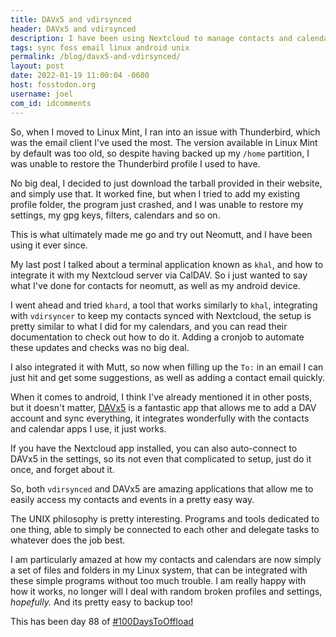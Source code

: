 ```yaml
---
title: DAVx5 and vdirsynced
header: DAVx5 and vdirsynced
description: I have been using Nextcloud to manage contacts and calendar events, but I wanted to talk about what I do to access them both in my laptop and android devices
tags: sync foss email linux android unix
permalink: /blog/davx5-and-vdirsynced/
layout: post
date: 2022-01-19 11:00:04 -0600
host: fosstodon.org
username: joel
com_id: idcomments
---
```


So, when I moved to Linux Mint, I ran into an issue with Thunderbird, which was the email client I've used the most. The version available in Linux Mint by default was too old, so despite having backed up my `/home` partition, I was unable to restore the Thunderbird profile I used to have.

No big deal, I decided to just download the tarball provided in their website, and simply use that. It worked fine, but when I tried to add my existing profile folder, the program just crashed, and I was unable to restore my settings, my gpg keys, filters, calendars and so on.

This is what ultimately made me go and try out Neomutt, and I have been using it ever since.

My last post I talked about a terminal application known as `khal`, and how to integrate it with my Nextcloud server via CalDAV. So i just wanted to say what I've done for contacts for neomutt, as well as my android device.

I went ahead and tried `khard`, a tool that works similarly to `khal`, integrating with `vdirsyncer` to keep my contacts synced with Nextcloud, the setup is pretty similar to what I did for my calendars, and you can read their documentation to check out how to do it. Adding a cronjob to automate these updates and checks was no big deal.

I also integrated it with Mutt, so now when filling up the `To:` in an email I can just hit <Tab> and get some suggestions, as well as adding a contact email quickly. 

When it comes to android, I think I've already mentioned it in other posts, but it doesn't matter, [DAVx5](https://www.davx5.com/) is a fantastic app that allows me to add a DAV account and sync everything, it integrates wonderfully with the contacts and calendar apps I use, it just works.

If you have the Nextcloud app installed, you can also auto-connect to DAVx5 in the settings, so its not even that complicated to setup, just do it once, and forget about it.

So, both `vdirsynced` and DAVx5 are amazing applications that allow me to easily access my contacts and events in a pretty easy way.

The UNIX philosophy is pretty interesting. Programs and tools dedicated to one thing, able to simply be connected to each other and delegate tasks to whatever does the job best.

I am particularly amazed at how my contacts and calendars are now simply a set of files and folders in my Linux system, that can be integrated with these simple programs without too much trouble. I am really happy with how it works, no longer will I deal with random broken profiles and settings, *hopefully.* And its pretty easy to backup too!

This has been day 88 of [#100DaysToOffload](https://100daystooffload.com)








